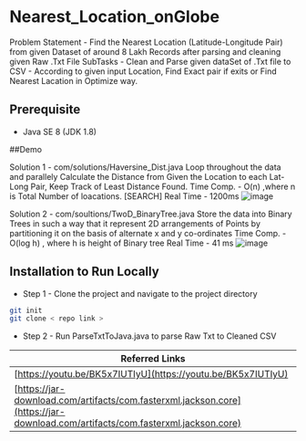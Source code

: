 # Nearest_Location_onGlobe
Problem Statement - Find the Nearest Location (Latitude-Longitude Pair) from given Dataset of around 8 Lakh Records after parsing and cleaning given Raw .Txt File
SubTasks - Clean and Parse given dataSet of .Txt file to CSV
         - According to given input Location, Find Exact pair if exits or Find Nearest Lacation in Optimize way.
         
## Prerequisite 

- Java SE 8 (JDK 1.8)
 
 ##Demo 

Solution 1 - com/solutions/Haversine_Dist.java
             Loop throughout the data and parallely Calculate the Distance from Given the Location to each Lat-Long Pair, Keep Track of Least Distance Found.
             Time Comp. - O(n) ,where n is Total Number of loacations. [SEARCH]
             Real Time - 1200ms
             ![image](https://user-images.githubusercontent.com/74758376/182136745-69f02b2c-26dd-44cc-9364-8320f4f7a914.png)

Solution 2 - com/soultions/TwoD_BinaryTree.java
            Store the data into Binary Trees in such a way that it represent 2D arrangements of Points by partitioning it on the basis of alternate x and y co-ordinates
            Time Comp. - O(log h) , where h is height of Binary tree
            Real Time - 41 ms
            ![image](https://user-images.githubusercontent.com/74758376/182138032-35b8de6e-795d-44da-b8cd-f348e87209af.png)

## Installation to Run Locally


 -  Step 1 - Clone the project and navigate to the project directory
  
```bash
git init 
git clone < repo link >

```

 -  Step 2 - Run ParseTxtToJava.java to parse Raw Txt to Cleaned CSV
 


|     Referred Links                                                                  |
|  ------------------------------------------------------------------ |
| [https://youtu.be/BK5x7IUTIyU](https://youtu.be/BK5x7IUTIyU)|
| [https://jar-download.com/artifacts/com.fasterxml.jackson.core](https://jar-download.com/artifacts/com.fasterxml.jackson.core)|
